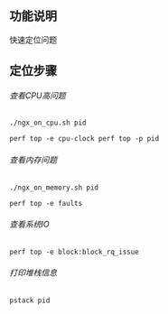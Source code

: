 
## 功能说明
 快速定位问题

## 定位步骤

###### 查看CPU高问题
`
./ngx_on_cpu.sh pid
`

`
perf top -e cpu-clock
perf top -p pid
`


###### 查看内存问题
`
./ngx_on_memory.sh pid
`

`
perf top -e faults
`

###### 查看系统IO
`
perf top -e block:block_rq_issue
`

###### 打印堆栈信息
`
pstack pid
`

